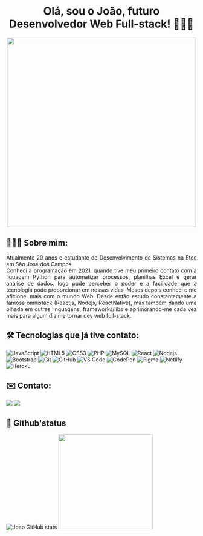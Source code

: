 <h1 align="center">Olá, sou o João, futuro Desenvolvedor Web Full-stack! 👨🏻‍💻</h1>

<p align="center">
<img  width="500" src="https://user-images.githubusercontent.com/93893533/184554797-594c3dcc-62f8-4433-bd70-f6f51be038af.gif" />
</p>
 
## 👨🏻‍🦱 Sobre mim:
<p align="justify">Atualmente 20 anos e estudante de Desenvolvimento de Sistemas na Etec em São José dos Campos.  <br/>
Conheci a programação em 2021, quando tive meu primeiro contato com a liguagem Python para automatizar processos, planilhas Excel e gerar análise de dados, logo pude perceber o poder e a facilidade que a tecnologia pode proporcionar em nossas vidas. Meses depois conheci e me aficionei mais com o mundo Web. Desde então estudo constantemente a famosa omnistack (Reactjs, Nodejs, ReactNative), mas também dando uma olhada em outras linguagens, frameworks/libs e aprimorando-me cada vez mais para algum dia me tornar dev web full-stack.</p>


## 🛠️ Tecnologias que já tive contato:
![JavaScript](https://img.shields.io/badge/JavaScript-323330?style=for-the-badge&logo=javascript&logoColor=F7DF1E)
![HTML5](https://img.shields.io/badge/HTML5-E34F26?style=for-the-badge&logo=html5&logoColor=white)
![CSS3](https://img.shields.io/badge/CSS3-1572B6?style=for-the-badge&logo=css3&logoColor=white)
![PHP](https://img.shields.io/badge/PHP-777BB4?style=for-the-badge&logo=php&logoColor=white)
![MySQL](https://img.shields.io/badge/MySQL-005C84?style=for-the-badge&logo=mysql&logoColor=white)
![React](https://img.shields.io/badge/React-20232A?style=for-the-badge&logo=react&logoColor=61DAFB)
![Nodejs](https://img.shields.io/badge/Node.js-339933?style=for-the-badge&logo=nodedotjs&logoColor=white)
![Bootstrap](https://img.shields.io/badge/Bootstrap-563D7C?style=for-the-badge&logo=bootstrap&logoColor=white)
 ![Git](https://img.shields.io/badge/Git-F05032?style=for-the-badge&logo=git&logoColor=white)
 ![GitHub](https://img.shields.io/badge/GitHub-100000?style=for-the-badge&logo=github&logoColor=white)
 ![VS Code](https://img.shields.io/badge/Visual_Studio_Code-0078D4?style=for-the-badge&logo=visual%20studio%20code&logoColor=white)
 ![CodePen](https://img.shields.io/badge/Codepen-000000?style=for-the-badge&logo=codepen&logoColor=white)
![Figma](https://img.shields.io/badge/Figma-F24E1E?style=for-the-badge&logo=figma&logoColor=white)
 ![Netlify](https://img.shields.io/badge/netlify-%23000000.svg?style=for-the-badge&logo=netlify&logoColor=#00C7B7)
 ![Heroku](https://img.shields.io/badge/Heroku-430098?style=for-the-badge&logo=heroku&logoColor=white)
 

## ✉️ Contato:
  <a href = "mailto:joaopcarvalho.cds@gmail.com"><img src="https://img.shields.io/badge/Gmail-D14836?style=for-the-badge&logo=gmail&logoColor=white" target="_blank"></a>
  <a href="https://www.linkedin.com/in/jo%C3%A3o-pedro-carvalho-dos-santos-42a0ab222/" target="_blank"><img src="https://img.shields.io/badge/-LinkedIn-%230077B5?style=for-the-badge&logo=linkedin&logoColor=white" target="_blank"></a> 

## 🧪 Github'status
![Joao GitHub stats](https://github-readme-stats.vercel.app/api?username=JohnPetros&show_icons=true&theme=blue-green)
  <img height="250em" align="" src="https://github-readme-stats.vercel.app/api/top-langs/?username=JohnPetros&layout=compact&langs_count=7&theme=blue-green"/>


